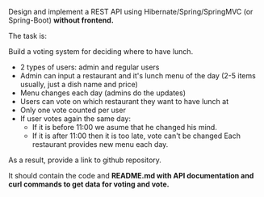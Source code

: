 Design and implement a REST API using Hibernate/Spring/SpringMVC (or Spring-Boot) **without frontend.**

The task is:

Build a voting system for deciding where to have lunch.

* 2 types of users: admin and regular users
* Admin can input a restaurant and it's lunch menu of the day (2-5 items usually, just a dish name and price)
* Menu changes each day (admins do the updates)
* Users can vote on which restaurant they want to have lunch at
* Only one vote counted per user
* If user votes again the same day:
  * If it is before 11:00 we asume that he changed his mind.
  * If it is after 11:00 then it is too late, vote can't be changed
Each restaurant provides new menu each day.

As a result, provide a link to github repository.

It should contain the code and **README.md with API documentation and curl commands to get data for voting and vote.**